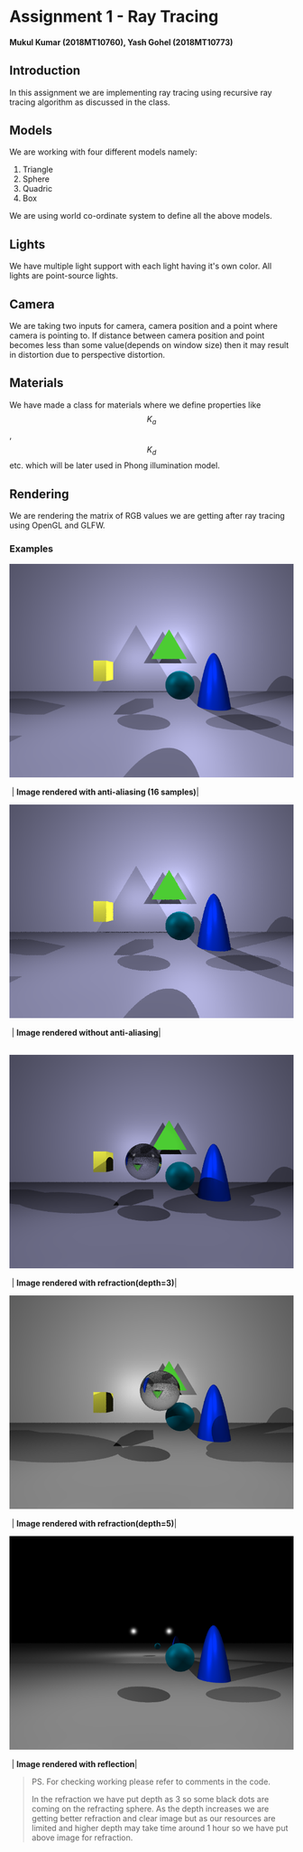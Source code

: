 # Assignment 1 - Ray Tracing

#### Mukul Kumar (2018MT10760), Yash Gohel (2018MT10773)



## Introduction

In this assignment we are implementing ray tracing using recursive ray tracing algorithm as discussed in the class.



## Models

We are working with four different models namely:

1. Triangle
2. Sphere
3. Quadric
4. Box

We are using world co-ordinate system to define all the above models.



## Lights

We have multiple light support with each light having it's own color. All lights are point-source lights.



## Camera

We are taking two inputs for camera, camera position and a point where camera is pointing to. If distance between camera position and point becomes less than some value(depends on window size) then it may result in distortion due to perspective distortion.



## Materials

We have made a class for materials where we define properties like $$K_a$$, $$K_d$$ etc. which will be later used in Phong illumination model.



## Rendering

We are rendering the matrix of RGB values we are getting after ray tracing using OpenGL and GLFW.



### Examples

![Image rendered without anti-aliasing](Assigment1_781/rendered_01.png)

​																								| <b>Image rendered with anti-aliasing (16 samples)</b>|



![Without anti-aliasing](Assigment1_781/rendered_02.png)

​																									| <b>Image rendered without anti-aliasing</b>|



​										![Image with refraction](Assigment1_781/rendered_03.png)

​																									| <b>Image rendered with refraction(depth=3)</b>|

![Refraction](Assigment1_781/rendered_033.png)

​																									| **Image rendered with refraction(depth=5)**|

![Image with reflection](Assigment1_781/rendered_04.png)

​																									| <b>Image rendered with reflection</b>|

> PS. For checking working please refer to comments in the code.
>
> In the refraction we have put depth as 3 so some black dots are coming on the refracting sphere. As the depth increases we are getting better refraction and clear image but as our resources are limited and higher depth may take time around 1 hour so we have put above image for refraction.
